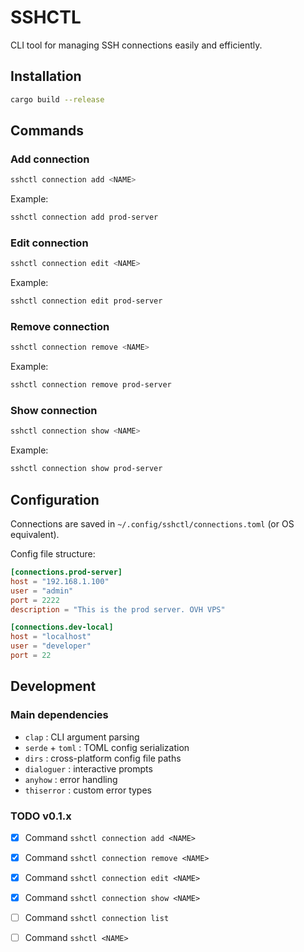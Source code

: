 # SSHCTL

CLI tool for managing SSH connections easily and efficiently.

## Installation

```bash
cargo build --release
```

## Commands

### Add connection

```bash
sshctl connection add <NAME> 
```

Example:
```bash
sshctl connection add prod-server 
```
### Edit connection
```bash
sshctl connection edit <NAME>
```

Example:
```bash
sshctl connection edit prod-server
```

### Remove connection 
```bash
sshctl connection remove <NAME>
```

Example:
```bash
sshctl connection remove prod-server
```

### Show connection
```bash
sshctl connection show <NAME>
```

Example:
```bash
sshctl connection show prod-server
```

## Configuration

Connections are saved in `~/.config/sshctl/connections.toml` (or OS equivalent).

Config file structure:
```toml
[connections.prod-server]
host = "192.168.1.100"
user = "admin"
port = 2222
description = "This is the prod server. OVH VPS"

[connections.dev-local]
host = "localhost"
user = "developer"
port = 22
```

## Development

### Main dependencies

- `clap` : CLI argument parsing
- `serde` + `toml` : TOML config serialization
- `dirs` : cross-platform config file paths
- `dialoguer` : interactive prompts
- `anyhow` : error handling
- `thiserror` : custom error types

### TODO v0.1.x

- [x] Command `sshctl connection add <NAME>`
- [x] Command `sshctl connection remove <NAME>`
- [x] Command `sshctl connection edit <NAME>`
- [x] Command `sshctl connection show <NAME>`
- [ ] Command `sshctl connection list`
- [ ] Command `sshctl <NAME>`

